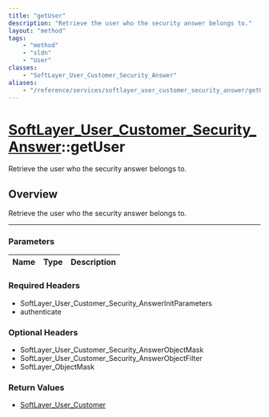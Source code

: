 ```yaml
---
title: "getUser"
description: "Retrieve the user who the security answer belongs to."
layout: "method"
tags:
    - "method"
    - "sldn"
    - "User"
classes:
    - "SoftLayer_User_Customer_Security_Answer"
aliases:
    - "/reference/services/softlayer_user_customer_security_answer/getUser"
---
```

# [SoftLayer_User_Customer_Security_Answer](/reference/services/SoftLayer_User_Customer_Security_Answer)::getUser


Retrieve the user who the security answer belongs to.


## Overview 
Retrieve the user who the security answer belongs to.

-----

### Parameters 
|Name | Type | Description |
| --- | --- | --- |


### Required Headers
* SoftLayer_User_Customer_Security_AnswerInitParameters
* authenticate


### Optional Headers
* SoftLayer_User_Customer_Security_AnswerObjectMask
* SoftLayer_User_Customer_Security_AnswerObjectFilter
* SoftLayer_ObjectMask

### Return Values
* <a href='/reference/datatypes/SoftLayer_User_Customer'>SoftLayer_User_Customer </a>





